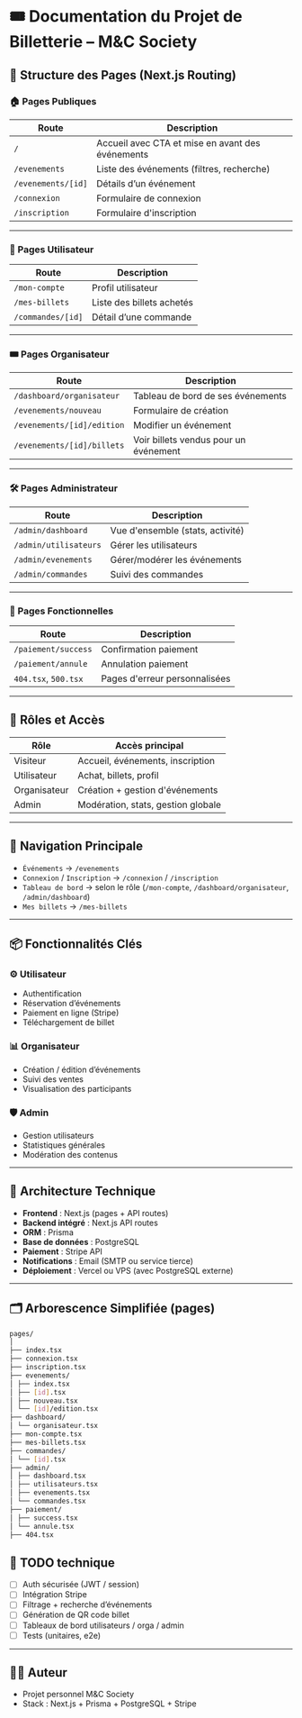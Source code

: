 # 🎟️ Documentation du Projet de Billetterie – M&C Society

## 📁 Structure des Pages (Next.js Routing)

### 🏠 Pages Publiques
| Route                   | Description |
|------------------------|-------------|
| `/`                    | Accueil avec CTA et mise en avant des événements |
| `/evenements`          | Liste des événements (filtres, recherche) |
| `/evenements/[id]`     | Détails d’un événement |
| `/connexion`           | Formulaire de connexion |
| `/inscription`         | Formulaire d'inscription |

---

### 👤 Pages Utilisateur
| Route                    | Description |
|-------------------------|-------------|
| `/mon-compte`           | Profil utilisateur |
| `/mes-billets`          | Liste des billets achetés |
| `/commandes/[id]`       | Détail d’une commande |

---

### 🎟️ Pages Organisateur
| Route                          | Description |
|-------------------------------|-------------|
| `/dashboard/organisateur`     | Tableau de bord de ses événements |
| `/evenements/nouveau`         | Formulaire de création |
| `/evenements/[id]/edition`    | Modifier un événement |
| `/evenements/[id]/billets`    | Voir billets vendus pour un événement |

---

### 🛠️ Pages Administrateur
| Route                   | Description |
|------------------------|-------------|
| `/admin/dashboard`     | Vue d'ensemble (stats, activité) |
| `/admin/utilisateurs`  | Gérer les utilisateurs |
| `/admin/evenements`    | Gérer/modérer les événements |
| `/admin/commandes`     | Suivi des commandes |

---

### 🔁 Pages Fonctionnelles
| Route                      | Description |
|---------------------------|-------------|
| `/paiement/success`       | Confirmation paiement |
| `/paiement/annule`        | Annulation paiement |
| `404.tsx`, `500.tsx`      | Pages d'erreur personnalisées |

---

## 👥 Rôles et Accès

| Rôle         | Accès principal |
|--------------|-----------------|
| Visiteur     | Accueil, événements, inscription |
| Utilisateur  | Achat, billets, profil |
| Organisateur | Création + gestion d'événements |
| Admin        | Modération, stats, gestion globale |

---

## 🧭 Navigation Principale

- `Événements` → `/evenements`
- `Connexion` / `Inscription` → `/connexion` / `/inscription`
- `Tableau de bord` → selon le rôle (`/mon-compte`, `/dashboard/organisateur`, `/admin/dashboard`)
- `Mes billets` → `/mes-billets`

---

## 📦 Fonctionnalités Clés

### ⚙️ Utilisateur
- Authentification
- Réservation d’événements
- Paiement en ligne (Stripe)
- Téléchargement de billet

### 📊 Organisateur
- Création / édition d’événements
- Suivi des ventes
- Visualisation des participants

### 🛡️ Admin
- Gestion utilisateurs
- Statistiques générales
- Modération des contenus

---

## 🧱 Architecture Technique

- **Frontend** : Next.js (pages + API routes)
- **Backend intégré** : Next.js API routes
- **ORM** : Prisma
- **Base de données** : PostgreSQL
- **Paiement** : Stripe API
- **Notifications** : Email (SMTP ou service tierce)
- **Déploiement** : Vercel ou VPS (avec PostgreSQL externe)

---

## 🗂️ Arborescence Simplifiée (pages)

```bash
pages/
│
├── index.tsx
├── connexion.tsx
├── inscription.tsx
├── evenements/
│ ├── index.tsx
│ ├── [id].tsx
│ ├── nouveau.tsx
│ └── [id]/edition.tsx
├── dashboard/
│ └── organisateur.tsx
├── mon-compte.tsx
├── mes-billets.tsx
├── commandes/
│ └── [id].tsx
├── admin/
│ ├── dashboard.tsx
│ ├── utilisateurs.tsx
│ ├── evenements.tsx
│ └── commandes.tsx
├── paiement/
│ ├── success.tsx
│ └── annule.tsx
├── 404.tsx
```
## 📌 TODO technique

- [ ] Auth sécurisée (JWT / session)
- [ ] Intégration Stripe
- [ ] Filtrage + recherche d’événements
- [ ] Génération de QR code billet
- [ ] Tableaux de bord utilisateurs / orga / admin
- [ ] Tests (unitaires, e2e)

---

## 👨‍💻 Auteur
- Projet personnel M&C Society
- Stack : Next.js + Prisma + PostgreSQL + Stripe
